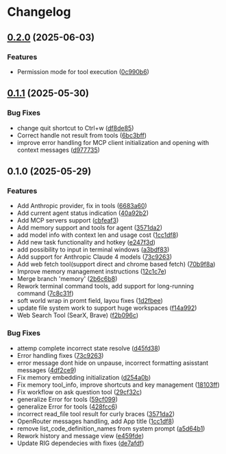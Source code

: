 # Changelog

## [0.2.0](https://github.com/hcengineering/huly-coder/compare/huly-coder-v0.1.1...huly-coder-v0.2.0) (2025-06-03)


### Features

* Permission mode for tool execution ([0c990b6](https://github.com/hcengineering/huly-coder/commit/0c990b6206f4a962c5b6801fa5992ec1bfb20518))

## [0.1.1](https://github.com/hcengineering/huly-coder/compare/huly-coder-v0.1.0...huly-coder-v0.1.1) (2025-05-30)


### Bug Fixes

* change quit shortcut to Ctrl+w ([df8de85](https://github.com/hcengineering/huly-coder/commit/df8de850c32f5e5d0a2047e567636ac5c326be0f))
* Correct handle not result from tools ([6bc3bff](https://github.com/hcengineering/huly-coder/commit/6bc3bfff39bfa2b738ab42e9016c01bbb137e379))
* improve error handling for MCP client initialization and opening with context messages ([d977735](https://github.com/hcengineering/huly-coder/commit/d977735044ea324e2a106bcdc604022272ff221c))

## 0.1.0 (2025-05-29)


### Features

* Add Anthropic provider, fix in tools ([6683a60](https://github.com/hcengineering/huly-coder/commit/6683a60baca9e0e6b09c765a556de5db97918ec7))
* Add current agent status indication ([40a92b2](https://github.com/hcengineering/huly-coder/commit/40a92b22067965e2c9e27d24b3e6d5ce888b9a99))
* Add MCP servers support ([cbfeaf3](https://github.com/hcengineering/huly-coder/commit/cbfeaf3ea141134a204ade7121104f3e70750c65))
* Add memory support and tools for agent ([3571da2](https://github.com/hcengineering/huly-coder/commit/3571da28622a01da92c50d1daa61ab8dc8910575))
* add model info with context len and usage cost ([1cc1df8](https://github.com/hcengineering/huly-coder/commit/1cc1df86360eb9838c6220d52780a82da6e5b589))
* Add new task functionality and hotkey ([e247f3d](https://github.com/hcengineering/huly-coder/commit/e247f3d2833e9958b2bfaab39a1c11d5f6563ae2))
* add possibility to input in terminal windows ([a3bdf83](https://github.com/hcengineering/huly-coder/commit/a3bdf83458afad40110b5f164044b2a83c7c210f))
* Add support for Anthropic Claude 4 models ([73c9263](https://github.com/hcengineering/huly-coder/commit/73c926336489ccf27434045be460428897831a33))
* Add web fetch tool(support direct and chrome based fetch) ([70b9f8a](https://github.com/hcengineering/huly-coder/commit/70b9f8a9296dab7e14957ee2bc1e098a76129377))
* Improve memory management instructions ([12c1c7e](https://github.com/hcengineering/huly-coder/commit/12c1c7ece9107b905e33dfe3496e0bd202c4f002))
* Merge branch 'memory' ([2b6c6b8](https://github.com/hcengineering/huly-coder/commit/2b6c6b8d120f6c17db4722e246214aae925025d2))
* Rework terminal command tools, add support for long-running command ([7c8c31f](https://github.com/hcengineering/huly-coder/commit/7c8c31f596a41806590c61d1e300c85d1c9e8839))
* soft world wrap in promt field, layou fixes ([1d2fbee](https://github.com/hcengineering/huly-coder/commit/1d2fbeebd53e17e520d9b9bddceadf0e97c99f8b))
* update file system work to support huge workspaces ([f14a992](https://github.com/hcengineering/huly-coder/commit/f14a992451c67022282d7c00e581a6f76ba55fcf))
* Web Search Tool (SearX, Brave) ([f2b096c](https://github.com/hcengineering/huly-coder/commit/f2b096ce1436330a1ca5f310761281c1b846f7a8))


### Bug Fixes

* attemp complete incorrect state resolve ([d45fd38](https://github.com/hcengineering/huly-coder/commit/d45fd384c1d51c5ebfe7516205f3ae75d3ee5a3a))
* Error handling fixes ([73c9263](https://github.com/hcengineering/huly-coder/commit/73c926336489ccf27434045be460428897831a33))
* error message dont hide on unpause, incorrect formatting asisstant messages ([4df2ce9](https://github.com/hcengineering/huly-coder/commit/4df2ce984593a84acd63b8fbae236474b3081a23))
* Fix memory embedding initialization ([d254a0b](https://github.com/hcengineering/huly-coder/commit/d254a0baf50ec6af392bcafe54d79be0551c75ca))
* Fix memory tool_info, improve shortcuts and key management ([18103ff](https://github.com/hcengineering/huly-coder/commit/18103ff13b85c73a8c55f89e32dceb4b16c8267b))
* Fix workflow on ask question tool ([29cf32c](https://github.com/hcengineering/huly-coder/commit/29cf32c027386937f76ac4edbbbd11e53b040782))
* generalize Error for tools ([59cf099](https://github.com/hcengineering/huly-coder/commit/59cf099adaade3bf5c66881f630e4e592235b008))
* generalize Error for tools ([428fcc6](https://github.com/hcengineering/huly-coder/commit/428fcc622281b4be343e8335ee053b374d67f0b7))
* incorrect read_file tool result for curly braces ([3571da2](https://github.com/hcengineering/huly-coder/commit/3571da28622a01da92c50d1daa61ab8dc8910575))
* OpenRouter messages handling, add App title ([1cc1df8](https://github.com/hcengineering/huly-coder/commit/1cc1df86360eb9838c6220d52780a82da6e5b589))
* remove list_code_definition_names from system prompt ([a5d64b1](https://github.com/hcengineering/huly-coder/commit/a5d64b14982be5571d068ab5a0c4cab8012ddf07))
* Rework history and message view ([e459fde](https://github.com/hcengineering/huly-coder/commit/e459fde5fc86d438afd464a4aadad8f577b0eb7f))
* Update RIG dependecies with fixes ([de7afdf](https://github.com/hcengineering/huly-coder/commit/de7afdfa9f233942f46ced485f2602aaa02ffdb0))
